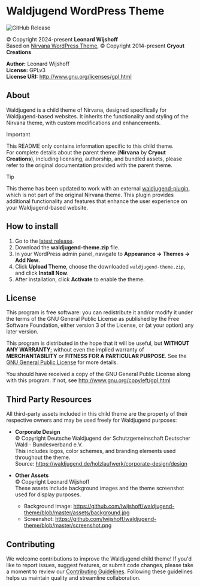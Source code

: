 # Waldjugend WordPress Theme

![GitHub Release](https://img.shields.io/github/v/release/lwijshoff/waldjugend-theme?display_name=release&style=for-the-badge&logo=github)

&copy; Copyright 2024-present **Leonard Wijshoff** \
Based on [Nirvana WordPress Theme](https://www.cryoutcreations.eu/wordpress-themes/nirvana), &copy; Copyright 2014-present **Cryout Creations**

**Author:** Leonard Wijshoff \
**License:** GPLv3 \
**License URI:** http://www.gnu.org/licenses/gpl.html 

## About

Waldjugend is a child theme of Nirvana, designed specifically for Waldjugend-based websites. It inherits the functionality and styling of the Nirvana theme, with custom modifications and enhancements.

> [!IMPORTANT]
> This README only contains information specific to this child theme. \
For complete details about the parent theme (**Nirvana** by **Cryout Creations**), including licensing, authorship, and bundled assets, please refer to the original documentation provided with the parent theme.

> [!TIP]
> This theme has been updated to work with an external [waldjugend-plugin](https://github.com/lwijshoff/waldjugend-plugin), which is not part of the original Nirvana theme. This plugin provides additional functionality and features that enhance the user experience on your Waldjugend-based website.

## How to install

1. Go to the [latest release](./releases/latest).
2. Download the **waldjugend-theme.zip** file.
3. In your WordPress admin panel, navigate to **Appearance → Themes → Add New**.
4. Click **Upload Theme**, choose the downloaded `waldjugend-theme.zip`, and click **Install Now**.
5. After installation, click **Activate** to enable the theme.

## License

This program is free software: you can redistribute it and/or modify
it under the terms of the GNU General Public License as published by
the Free Software Foundation, either version 3 of the License, or
(at your option) any later version.

This program is distributed in the hope that it will be useful,
but **WITHOUT ANY WARRANTY**; without even the implied warranty of
**MERCHANTABILITY** or **FITNESS FOR A PARTICULAR PURPOSE**.  See the
[GNU General Public License](http://www.gnu.org/copyleft/gpl.html) for more details.

You should have received a copy of the GNU General Public License
along with this program. If not, see http://www.gnu.org/copyleft/gpl.html

## Third Party Resources

All third-party assets included in this child theme are the property of their respective owners and may be used freely for Waldjugend purposes:

- **Corporate Design**  
    &copy; Copyright Deutsche Waldjugend der Schutzgemeinschaft Deutscher Wald - Bundesverband e.V.  
    This includes logos, color schemes, and branding elements used throughout the theme.  
    Source: https://waldjugend.de/holzlaufwerk/corporate-design/design

- **Other Assets**  
    &copy; Copyright Leonard Wijshoff  
    These assets include background images and the theme screenshot used for display purposes.  
    - Background image: https://github.com/lwijshoff/waldjugend-theme/blob/master/assets/background.jpg
    - Screenshot: https://github.com/lwijshoff/waldjugend-theme/blob/master/screenshot.png


## Contributing

We welcome contributions to improve the Waldjugend child theme! If you'd like to report issues, suggest features, or submit code changes, please take a moment to review our [Contributing Guidelines](CONTRIBUTING.md). Following these guidelines helps us maintain quality and streamline collaboration.
